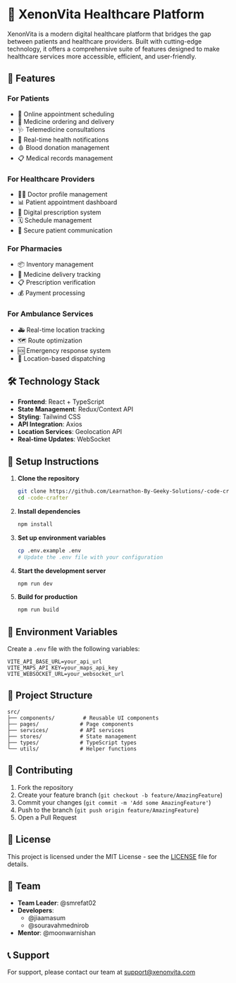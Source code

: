 # 🏥 XenonVita Healthcare Platform

XenonVita is a modern digital healthcare platform that bridges the gap between patients and healthcare providers. Built with cutting-edge technology, it offers a comprehensive suite of features designed to make healthcare services more accessible, efficient, and user-friendly.

## 🚀 Features

### For Patients
- 📅 Online appointment scheduling
- 💊 Medicine ordering and delivery
- 🩺 Telemedicine consultations
- 📱 Real-time health notifications
- 🩸 Blood donation management
- 📋 Medical records management

### For Healthcare Providers
- 👨‍⚕️ Doctor profile management
- 📊 Patient appointment dashboard
- 📝 Digital prescription system
- 🗓️ Schedule management
- 💬 Secure patient communication

### For Pharmacies
- 📦 Inventory management
- 🚚 Medicine delivery tracking
- 📋 Prescription verification
- 💰 Payment processing

### For Ambulance Services
- 🚑 Real-time location tracking
- 🗺️ Route optimization
- 🆘 Emergency response system
- 📍 Location-based dispatching

## 🛠️ Technology Stack

- **Frontend**: React + TypeScript
- **State Management**: Redux/Context API
- **Styling**: Tailwind CSS
- **API Integration**: Axios
- **Location Services**: Geolocation API
- **Real-time Updates**: WebSocket

## 🔧 Setup Instructions

1. **Clone the repository**
   ```bash
   git clone https://github.com/Learnathon-By-Geeky-Solutions/-code-crafter.git
   cd -code-crafter
   ```

2. **Install dependencies**
   ```bash
   npm install
   ```

3. **Set up environment variables**
   ```bash
   cp .env.example .env
   # Update the .env file with your configuration
   ```

4. **Start the development server**
   ```bash
   npm run dev
   ```

5. **Build for production**
   ```bash
   npm run build
   ```

## 🔐 Environment Variables

Create a `.env` file with the following variables:
```
VITE_API_BASE_URL=your_api_url
VITE_MAPS_API_KEY=your_maps_api_key
VITE_WEBSOCKET_URL=your_websocket_url
```

## 📁 Project Structure

```
src/
├── components/         # Reusable UI components
├── pages/             # Page components
├── services/          # API services
├── stores/            # State management
├── types/             # TypeScript types
└── utils/             # Helper functions
```

## 🤝 Contributing

1. Fork the repository
2. Create your feature branch (`git checkout -b feature/AmazingFeature`)
3. Commit your changes (`git commit -m 'Add some AmazingFeature'`)
4. Push to the branch (`git push origin feature/AmazingFeature`)
5. Open a Pull Request

## 📝 License

This project is licensed under the MIT License - see the [LICENSE](LICENSE) file for details.

## 👥 Team

- **Team Leader**: @smrefat02
- **Developers**: 
  - @jiaamasum
  - @souravahmednirob
- **Mentor**: @moonwarnishan

## 📞 Support

For support, please contact our team at [support@xenonvita.com](mailto:support@xenonvita.com) 